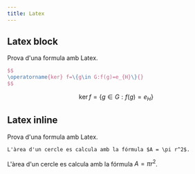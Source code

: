 ```yaml
---
title: Latex
---
```


## Latex block
Prova d'una formula amb Latex.

```latex
$$
\operatorname{ker} f=\{g\in G:f(g)=e_{H}\}{}
$$
```

$$
\operatorname{ker} f=\{g\in G:f(g)=e_{H}\}{}
$$

## Latex inline
Prova d'una formula amb Latex.

```md
L'àrea d'un cercle es calcula amb la fórmula $A = \pi r^2$.
```

L'àrea d'un cercle es calcula amb la fórmula $A = \pi r^2$.
